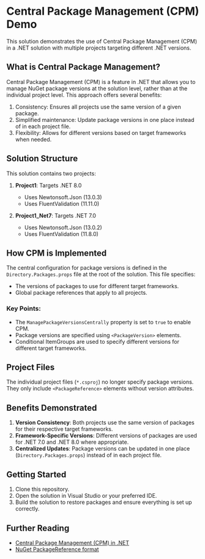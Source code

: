 # Central Package Management (CPM) Demo

This solution demonstrates the use of Central Package Management (CPM) in a .NET solution with multiple projects targeting different .NET versions.

## What is Central Package Management?

Central Package Management (CPM) is a feature in .NET that allows you to manage NuGet package versions at the solution level, rather than at the individual project level. This approach offers several benefits:

1. Consistency: Ensures all projects use the same version of a given package.
2. Simplified maintenance: Update package versions in one place instead of in each project file.
3. Flexibility: Allows for different versions based on target frameworks when needed.

## Solution Structure

This solution contains two projects:

1. **Project1**: Targets .NET 8.0
   - Uses Newtonsoft.Json (13.0.3)
   - Uses FluentValidation (11.11.0)

2. **Project1_Net7**: Targets .NET 7.0
   - Uses Newtonsoft.Json (13.0.2)
   - Uses FluentValidation (11.8.0)

## How CPM is Implemented

The central configuration for package versions is defined in the `Directory.Packages.props` file at the root of the solution. This file specifies:

- The versions of packages to use for different target frameworks.
- Global package references that apply to all projects.

### Key Points:

- The `ManagePackageVersionsCentrally` property is set to `true` to enable CPM.
- Package versions are specified using `<PackageVersion>` elements.
- Conditional ItemGroups are used to specify different versions for different target frameworks.

## Project Files

The individual project files (`*.csproj`) no longer specify package versions. They only include `<PackageReference>` elements without version attributes.

## Benefits Demonstrated

1. **Version Consistency**: Both projects use the same version of packages for their respective target frameworks.
2. **Framework-Specific Versions**: Different versions of packages are used for .NET 7.0 and .NET 8.0 where appropriate.
3. **Centralized Updates**: Package versions can be updated in one place (`Directory.Packages.props`) instead of in each project file.

## Getting Started

1. Clone this repository.
2. Open the solution in Visual Studio or your preferred IDE.
3. Build the solution to restore packages and ensure everything is set up correctly.

## Further Reading

- [Central Package Management (CPM) in .NET](https://learn.microsoft.com/en-us/nuget/consume-packages/central-package-management)
- [NuGet PackageReference format](https://learn.microsoft.com/en-us/nuget/consume-packages/package-references-in-project-files)

 